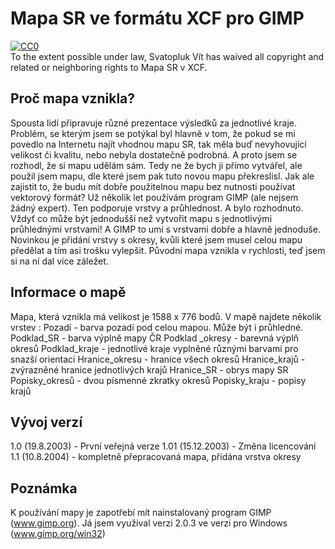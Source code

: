 
# Mapa SR ve formátu XCF pro GIMP

<p xmlns:dct="http://purl.org/dc/terms/">

<a rel="license"
   href="http://creativecommons.org/publicdomain/zero/1.0/">
  <img src="http://i.creativecommons.org/p/zero/1.0/88x31.png" style="border-style: none;" alt="CC0" />
</a>
<br />
To the extent possible under law,
<span resource="[_:publisher]" rel="dct:publisher">
  <span property="dct:title">Svatopluk Vít</span></span>
has waived all copyright and related or neighboring rights to
<span property="dct:title">Mapa SR v XCF</span>.
</p>

## Proč mapa vznikla?

Spousta lidí připravuje různé prezentace výsledků za jednotlivé kraje. Problém, se kterým jsem se potýkal byl hlavně v tom, že pokud se mi povedlo na Internetu najít vhodnou mapu SR, tak měla buď nevyhovující velikost či kvalitu, nebo nebyla dostatečně podrobná. A proto jsem se rozhodl, že si mapu udělám sám. Tedy ne že bych ji přímo vytvářel, ale použil jsem mapu, dle které jsem pak tuto novou mapu překreslisl. Jak ale zajistit to, že budu mít dobře použitelnou mapu bez nutnosti používat vektorový formát? Už několik let používám program GIMP (ale nejsem žádný expert). Ten podporuje vrstvy a průhlednost. A bylo rozhodnuto. Vždyť co může být jednodušší než vytvořit mapu s jednotlivými průhlednými vrstvami! A GIMP to umí s vrstvami dobře a hlavně jednoduše.
Novinkou je přidání vrstvy s okresy, kvůli které jsem musel celou mapu předělat a tím asi trošku vylepšit. Původní mapa vznikla v rychlosti, teď jsem si na ní dal více záležet.

## Informace o mapě

Mapa, která vznikla má velikost je 1588 x 776 bodů. V mapě najdete několik vrstev :
Pozadí - barva pozadí pod celou mapou. Může být i průhledné.
Podklad_SR - barva výplně mapy ČR
Podklad _okresy - barevná výplň okresů
Podklad_kraje - jednotlivé kraje vyplněné různými barvami pro snazší orientaci
Hranice_okresu - hranice všech okresů
Hranice_krajů - zvýrazněné hranice jednotlivých krajů
Hranice_SR - obrys mapy SR
Popisky_okresů - dvou písmenné zkratky okresů
Popisky_kraju - popisy krajů

## Vývoj verzí

1.0 (19.8.2003) - První veřejná verze
1.01 (15.12.2003) - Změna licencování
1.1 (10.8.2004) - kompletně přepracovaná mapa, přidána vrstva okresy

## Poznámka

K používání mapy je zapotřebí mít nainstalovaný program GIMP (www.gimp.org). Já jsem využíval verzi 2.0.3 ve verzi pro Windows (www.gimp.org/win32)
